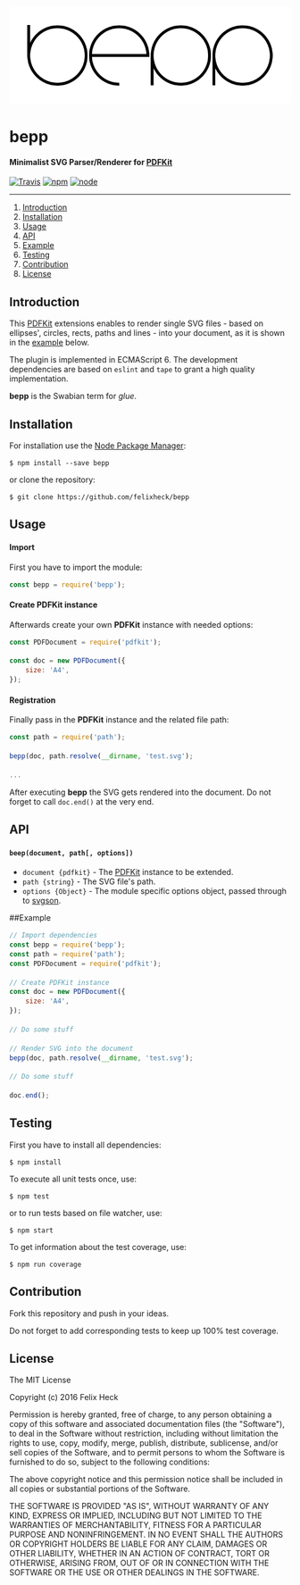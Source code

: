 ![bepp](https://raw.githubusercontent.com/felixheck/bepp/master/logo.svg)

# bepp
#### Minimalist SVG Parser/Renderer for [PDFKit](https://github.com/devongovett/pdfkit)

[![Travis](https://img.shields.io/travis/felixheck/bepp.svg)](https://travis-ci.org/felixheck/bepp/builds/) [![npm](https://img.shields.io/npm/dt/bepp.svg)](https://www.npmjs.com/package/bepp) [![node](https://img.shields.io/node/v/gh-badges.svg)]()

---

1. [Introduction](#introduction)
2. [Installation](#installation)
3. [Usage](#usage)
4. [API](#api)
5. [Example](#example)
6. [Testing](#testing)
7. [Contribution](#contribution)
8. [License](#license)

## Introduction

This [PDFKit](https://github.com/devongovett/pdfkit) extensions enables to render single SVG files - based on ellipses', circles, rects, paths and lines - into your document, as it is shown in the [example](#example) below.

The plugin is implemented in ECMAScript 6. The development dependencies are based on `eslint` and `tape` to grant a high quality implementation.

**bepp** is the Swabian term for *glue*.

## Installation
For installation use the [Node Package Manager](https://github.com/npm/npm):
```
$ npm install --save bepp
```

or clone the repository:
```
$ git clone https://github.com/felixheck/bepp
```

## Usage
#### Import
First you have to import the module:
``` js
const bepp = require('bepp');
```

#### Create PDFKit instance
Afterwards create your own **PDFKit** instance with needed options:
``` js
const PDFDocument = require('pdfkit');

const doc = new PDFDocument({
	size: 'A4',
});
```

#### Registration
Finally pass in the **PDFKit** instance and the related file path:
``` js
const path = require('path');

bepp(doc, path.resolve(__dirname, 'test.svg');

...
```

After executing **bepp** the SVG gets rendered into the document. Do not forget to call `doc.end()` at the very end.

## API
#### `beep(document, path[, options])`

- `document {pdfkit}` - The [PDFKit](https://github.com/devongovett/pdfkit) instance to be extended.
- `path {string}` - The SVG file's path.
- `options {Object}` - The module specific options object, passed through to [svgson](https://github.com/elrumordelaluz/svgson).


##Example

``` js
// Import dependencies
const bepp = require('bepp');
const path = require('path');
const PDFDocument = require('pdfkit');

// Create PDFKit instance
const doc = new PDFDocument({
	size: 'A4',
});

// Do some stuff

// Render SVG into the document
bepp(doc, path.resolve(__dirname, 'test.svg');

// Do some stuff

doc.end();

```

## Testing
First you have to install all dependencies:
```
$ npm install
```

To execute all unit tests once, use:
```
$ npm test
```

or to run tests based on file watcher, use:
```
$ npm start
```

To get information about the test coverage, use:
```
$ npm run coverage
```

## Contribution
Fork this repository and push in your ideas.

Do not forget to add corresponding tests to keep up 100% test coverage.

## License
The MIT License

Copyright (c) 2016 Felix Heck

Permission is hereby granted, free of charge, to any person obtaining a copy
of this software and associated documentation files (the "Software"), to deal
in the Software without restriction, including without limitation the rights
to use, copy, modify, merge, publish, distribute, sublicense, and/or sell
copies of the Software, and to permit persons to whom the Software is
furnished to do so, subject to the following conditions:

The above copyright notice and this permission notice shall be included in
all copies or substantial portions of the Software.

THE SOFTWARE IS PROVIDED "AS IS", WITHOUT WARRANTY OF ANY KIND, EXPRESS OR
IMPLIED, INCLUDING BUT NOT LIMITED TO THE WARRANTIES OF MERCHANTABILITY,
FITNESS FOR A PARTICULAR PURPOSE AND NONINFRINGEMENT. IN NO EVENT SHALL THE
AUTHORS OR COPYRIGHT HOLDERS BE LIABLE FOR ANY CLAIM, DAMAGES OR OTHER
LIABILITY, WHETHER IN AN ACTION OF CONTRACT, TORT OR OTHERWISE, ARISING FROM,
OUT OF OR IN CONNECTION WITH THE SOFTWARE OR THE USE OR OTHER DEALINGS IN
THE SOFTWARE.
